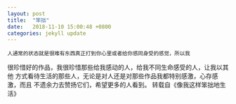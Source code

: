 ```yaml
---
layout: post
title:  "笨拙"
date:   2018-11-10 15:00:48 +0800
categories: jekyll update
---
```


    人通常的状态就是很难有东西真正打到你心里或者给你感同身受的感觉，所以我
很珍惜好的作品，我很珍惜那些给我感动的人，给我不同生命感受的人，让我以其他
方式看待生活的那些人，无论是对人还是对那些作品我都特别感激，心存感激，而且
不遗余力去赞扬它们，希望更多的人看到。
                                    转载自《像我这样笨拙地生活》